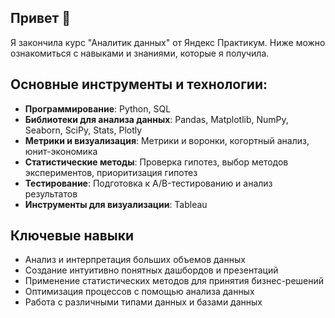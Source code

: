 ## Привет 👋

Я закончила курс "Аналитик данных" от Яндекс Практикум. Ниже можно ознакомиться с навыками и знаниями, которые я получила.

## Основные инструменты и технологии:

- **Программирование**: Python, SQL
- **Библиотеки для анализа данных**: Pandas, Matplotlib, NumPy, Seaborn, SciPy, Stats, Plotly
- **Метрики и визуализация**: Метрики и воронки, когортный анализ, юнит-экономика
- **Статистические методы**: Проверка гипотез, выбор методов экспериментов, приоритизация гипотез
- **Тестирование**: Подготовка к A/B-тестированию и анализ результатов
- **Инструменты для визуализации**: Tableau

## Ключевые навыки

- Анализ и интерпретация больших объемов данных
- Создание интуитивно понятных дашбордов и презентаций
- Применение статистических методов для принятия бизнес-решений
- Оптимизация процессов с помощью анализа данных
- Работа с различными типами данных и базами данных
